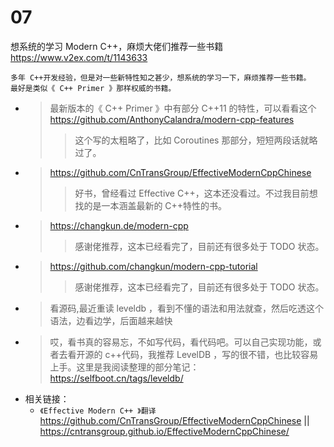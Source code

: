 
# 07

想系统的学习 Modern C++，麻烦大佬们推荐一些书籍 https://www.v2ex.com/t/1143633
```console
多年 C++开发经验，但是对一些新特性知之甚少，想系统的学习一下，麻烦推荐一些书籍。
最好是类似《 C++ Primer 》那样权威的书籍。
```
- > 最新版本的《 C++ Primer 》中有部分 C++11 的特性，可以看看这个 https://github.com/AnthonyCalandra/modern-cpp-features
  >> 这个写的太粗略了，比如 Coroutines 那部分，短短两段话就略过了。
- > https://github.com/CnTransGroup/EffectiveModernCppChinese
  >> 好书，曾经看过 Effective C++，这本还没看过。不过我目前想找的是一本涵盖最新的 C++特性的书。
- > https://changkun.de/modern-cpp
  >> 感谢佬推荐，这本已经看完了，目前还有很多处于 TODO 状态。
- > https://github.com/changkun/modern-cpp-tutorial
  >> 感谢佬推荐，这本已经看完了，目前还有很多处于 TODO 状态。
- > 看源码,最近重读 leveldb ，看到不懂的语法和用法就查，然后吃透这个语法，边看边学，后面越来越快
- > 哎，看书真的容易忘，不如写代码，看代码吧。可以自己实现功能，或者去看开源的 c++代码，我推荐 LevelDB ，写的很不错，也比较容易上手。这里是我阅读整理的部分笔记： https://selfboot.cn/tags/leveldb/
- 相关链接：
  * `《Effective Modern C++ 》翻译` https://github.com/CnTransGroup/EffectiveModernCppChinese || https://cntransgroup.github.io/EffectiveModernCppChinese/
